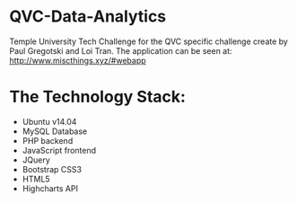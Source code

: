 # QVC-Data-Analytics
Temple University Tech Challenge for the QVC specific challenge create by Paul Gregotski and Loi Tran. The application can be seen at: http://www.miscthings.xyz/#webapp


The Technology Stack:
=====================
- Ubuntu v14.04
- MySQL Database
- PHP backend
- JavaScript frontend
- JQuery 
- Bootstrap CSS3
- HTML5
- Highcharts API

